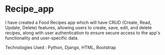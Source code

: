 # Recipe_app

I have created a Food Recipes app which will have CRUD (Create, Read, Update, Delete) features, 
allowing users to create, save, edit, and delete recipes, 
along with user authentication to ensure secure access to the app's functionality and user-specific data.

Technologies Used : Python, Django, HTML, Bootstrap


